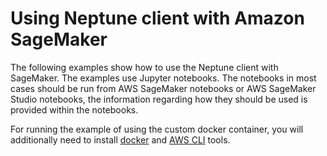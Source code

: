 # Using Neptune client with Amazon SageMaker

The following examples show how to use the Neptune client with SageMaker. The examples use Jupyter notebooks. The
notebooks in most cases should be run from AWS SageMaker notebooks or AWS SageMaker Studio notebooks, the information
regarding how they should be used is provided within the notebooks.

For running the example of using the custom docker container, you will additionally need to install [docker] and
[AWS CLI] tools.


 [docker]: https://docs.docker.com/engine/install/
 [AWS CLI]: https://aws.amazon.com/cli/
